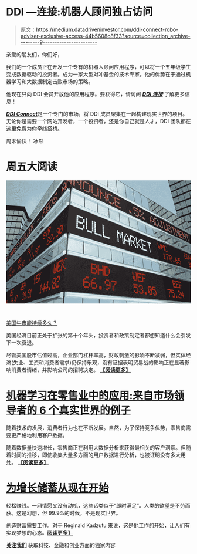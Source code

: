 # DDI —连接:机器人顾问独占访问

> 原文：<https://medium.datadriveninvestor.com/ddi-connect-robo-adviser-exclusive-access-44b5608c8f33?source=collection_archive---------9----------------------->

亲爱的朋友们，你们好，

我们的一个成员正在开发一个专有的机器人顾问应用程序，可以将一个五年级学生变成数据驱动的投资者。成为一家大型对冲基金的技术专家。他的优势在于通过机器学习和大数据制定击败市场的策略。

他现在只向 DDI 会员开放他的应用程序。要获得它，请访问 [***DDI 连接***](https://www.datadriveninvestor.com/ddiconnect/projects/robo-adviser-ddi-exclusive-early-access/) 了解更多信息！

[***DDI Connect***](https://www.datadriveninvestor.com/ddiconnect/projects/robo-adviser-ddi-exclusive-early-access/)是一个专门的市场，将 DDI 成员聚集在一起构建现实世界的项目。无论你是需要一个网站开发者，一个投资者，还是你自己就是人才，DDI 团队都在这里免费为你牵线搭桥。

周末愉快！
冰然

# 周五大阅读

![](img/2a4b74ee13aefee234ae428d0822dee3.png)

# 
[美国牛市能持续多久？](https://www.datadriveninvestor.com/2019/07/05/how-long-can-the-u-s-bull-market-last/)

美国经济目前正处于扩张的第十个年头，投资者和政策制定者都想知道什么会引发下一次衰退。

尽管美国股市估值过高，企业部门杠杆率高，财政刺激的影响不断减弱，但实体经济(失业、工资和消费者需求)仍保持乐观，没有证据表明贸易战的影响正在显著影响消费者情绪，并影响公司的招聘决定。 [**【阅读更多】**](https://www.datadriveninvestor.com/2019/07/05/how-long-can-the-u-s-bull-market-last/)

# [机器学习在零售业中的应用:来自市场领导者的 6 个真实世界的例子](https://www.datadriveninvestor.com/2019/07/11/machine-learning-applications-in-retail-6-real-world-examples-from-market-leaders/)

随着技术的发展，消费者行为也在不断发展。自然，为了保持竞争优势，零售商需要更严格地利用客户数据。

随着数据量快速增长，零售商正在利用大数据分析来获得最相关的客户洞察。但随着时间的推移，即使收集大量多方面的用户数据进行分析，也被证明没有多大用处。 [**【阅读更多】**](https://www.datadriveninvestor.com/2019/07/11/machine-learning-applications-in-retail-6-real-world-examples-from-market-leaders/)

# [为增长储蓄从现在开始](https://www.datadriveninvestor.com/2019/07/12/saving-for-growth-starts-now/)

轻松赚钱。一厢情愿又没有动机，这些话类似于“即时满足”。人类的欲望是不劳而获。这是幻想，但 99.9%的时候，不是现实世界。

创造财富需要工作。对于 Reginald Kadzutu 来说，这是他工作的开始，让人们有实现梦想的心态。[**阅读更多】**](https://www.datadriveninvestor.com/2019/07/12/saving-for-growth-starts-now/)

[**关注我们**](https://www.datadriveninvestor.com/) 获取科技、金融和创业方面的独家内容
